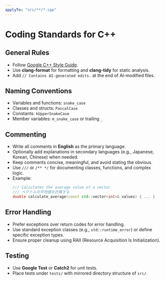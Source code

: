 ```yaml
---
applyTo: "src/**/*.cpp"
---
```


# Coding Standards for C++

## General Rules
- Follow [Google C++ Style Guide](https://google.github.io/styleguide/cppguide.html).
- Use **clang-format** for formatting and **clang-tidy** for static analysis.
- Add `// Contains AI-generated edits.` at the end of AI-modified files.

## Naming Conventions
- Variables and functions: `snake_case`
- Classes and structs: `PascalCase`
- Constants: `kUpperSnakeCase`
- Member variables: `m_snake_case` or trailing `_`

## Commenting
- Write all comments in **English** as the primary language.
- Optionally add explanations in secondary languages (e.g., Japanese, Korean, Chinese) when needed.
- Keep comments concise, meaningful, and avoid stating the obvious.
- Use `///` or `/** */` for documenting classes, functions, and complex logic.
- Example:
  ```cpp
  /// Calculates the average value of a vector
  /// ベクトルの平均値を計算する
  double calculate_average(const std::vector<int>& values) { ... }
  ```

## Error Handling

* Prefer exceptions over return codes for error handling.
* Use standard exception classes (e.g., `std::runtime_error`) or define specific exception types.
* Ensure proper cleanup using RAII (Resource Acquisition Is Initialization).

## Testing

* Use **Google Test** or **Catch2** for unit tests.
* Place tests under `tests/` with mirrored directory structure of `src/`.
